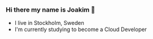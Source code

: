 ### Hi there my name is Joakim 👋

- I live in Stockholm, Sweden
- I'm currently studying to become a Cloud Developer


